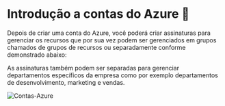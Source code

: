 # Introdução a contas do Azure 👤

Depois de criar uma conta do Azure, você poderá criar assinaturas para gerenciar os recursos que por sua vez podem ser gerenciados em grupos chamados de grupos de recursos ou separadamente conforme demonstrado abaixo:

As assinaturas também podem ser separadas para gerenciar departamentos específicos da empresa como por exemplo departamentos de desenvolvimento, marketing e vendas.

<img alt="Contas-Azure" src="https://learn.microsoft.com/pt-br/training/wwl-azure/describe-core-architectural-components-of-azure/media/account-scope-levels-9ceb3abd.png">
